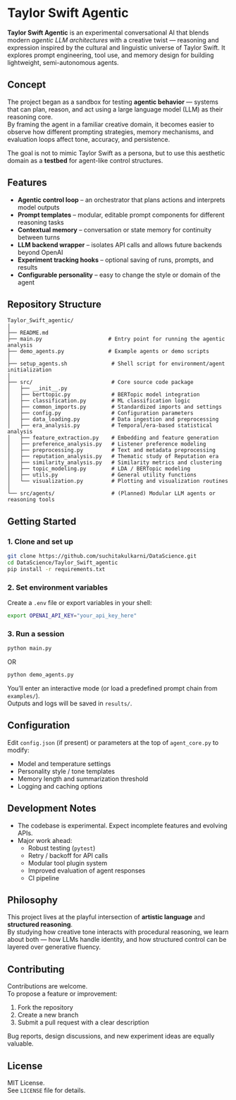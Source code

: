 # Taylor Swift Agentic

**Taylor Swift Agentic** is an experimental conversational AI that blends modern *agentic LLM architectures* with a creative twist — reasoning and expression inspired by the cultural and linguistic universe of Taylor Swift. It explores prompt engineering, tool use, and memory design for building lightweight, semi-autonomous agents.

## Concept

The project began as a sandbox for testing **agentic behavior** — systems that can plan, reason, and act using a large language model (LLM) as their reasoning core.  
By framing the agent in a familiar creative domain, it becomes easier to observe how different prompting strategies, memory mechanisms, and evaluation loops affect tone, accuracy, and persistence.

The goal is not to mimic Taylor Swift as a persona, but to use this aesthetic domain as a **testbed** for agent-like control structures.

## Features

- **Agentic control loop** – an orchestrator that plans actions and interprets model outputs  
- **Prompt templates** – modular, editable prompt components for different reasoning tasks  
- **Contextual memory** – conversation or state memory for continuity between turns  
- **LLM backend wrapper** – isolates API calls and allows future backends beyond OpenAI  
- **Experiment tracking hooks** – optional saving of runs, prompts, and results  
- **Configurable personality** – easy to change the style or domain of the agent  

## Repository Structure

```
Taylor_Swift_agentic/
│
├── README.md
├── main.py                     # Entry point for running the agentic analysis
├── demo_agents.py              # Example agents or demo scripts
│
├── setup_agents.sh              # Shell script for environment/agent initialization
│
├── src/                         # Core source code package
│   ├── __init__.py
│   ├── berttopic.py             # BERTopic model integration
│   ├── classification.py        # ML classification logic
│   ├── common_imports.py        # Standardized imports and settings
│   ├── config.py                # Configuration parameters
│   ├── data_loading.py          # Data ingestion and preprocessing
│   ├── era_analysis.py          # Temporal/era-based statistical analysis
│   ├── feature_extraction.py    # Embedding and feature generation
│   ├── preference_analysis.py   # Listener preference modeling
│   ├── preprocessing.py         # Text and metadata preprocessing
│   ├── reputation_analysis.py   # Thematic study of Reputation era
│   ├── similarity_analysis.py   # Similarity metrics and clustering
│   ├── topic_modeling.py        # LDA / BERTopic modeling
│   ├── utils.py                 # General utility functions
│   └── visualization.py         # Plotting and visualization routines
│
└── src/agents/                  # (Planned) Modular LLM agents or reasoning tools

```

## Getting Started

### 1. Clone and set up
```bash
git clone https://github.com/suchitakulkarni/DataScience.git
cd DataScience/Taylor_Swift_agentic
pip install -r requirements.txt
```

### 2. Set environment variables
Create a `.env` file or export variables in your shell:
```bash
export OPENAI_API_KEY="your_api_key_here"
```

### 3. Run a session
```bash
python main.py 
```
OR
```bash
python demo_agents.py 
```
You’ll enter an interactive mode (or load a predefined prompt chain from `examples/`).  
Outputs and logs will be saved in `results/`.

## Configuration

Edit `config.json` (if present) or parameters at the top of `agent_core.py` to modify:
- Model and temperature settings  
- Personality style / tone templates  
- Memory length and summarization threshold  
- Logging and caching options  

## Development Notes

- The codebase is experimental. Expect incomplete features and evolving APIs.  
- Major work ahead:  
  - Robust testing (`pytest`)  
  - Retry / backoff for API calls  
  - Modular tool plugin system  
  - Improved evaluation of agent responses  
  - CI pipeline  

## Philosophy

This project lives at the playful intersection of **artistic language** and **structured reasoning**.  
By studying how creative tone interacts with procedural reasoning, we learn about both — how LLMs handle identity, and how structured control can be layered over generative fluency.

## Contributing

Contributions are welcome.  
To propose a feature or improvement:
1. Fork the repository  
2. Create a new branch  
3. Submit a pull request with a clear description  

Bug reports, design discussions, and new experiment ideas are equally valuable.

## License

MIT License.  
See `LICENSE` file for details.
